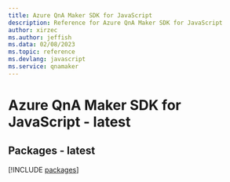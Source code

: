 ```yaml
---
title: Azure QnA Maker SDK for JavaScript
description: Reference for Azure QnA Maker SDK for JavaScript
author: xirzec
ms.author: jeffish
ms.data: 02/08/2023
ms.topic: reference
ms.devlang: javascript
ms.service: qnamaker
---
```

# Azure QnA Maker SDK for JavaScript - latest
## Packages - latest
[!INCLUDE [packages](qna-maker-index.md)]